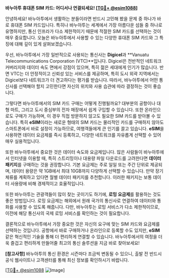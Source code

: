 **바누아투 휴대폰 SIM 카드: 어디서나 연결되세요! [[TG💪+ @esim1088](https://t.me/s/esim1088)]**

안녕하세요! 바누아투에서 생활하는 분들이라면 반드시 고민해 봤을 문제 중 하나가 바로 휴대폰 SIM 카드입니다. 특히나 바누아투는 세계에서 가장 아름다운 섬들 중 하나로 유명하지만, 통신 인프라가 다소 제한적이기 때문에 적절한 SIM 카드를 선택하는 것이 매우 중요합니다. 오늘은 바누아투에서 사용할 수 있는 다양한 휴대폰 SIM 카드와 그 특징에 대해 깊이 있게 살펴보겠습니다.

우선, 바누아투에서 가장 일반적으로 사용되는 통신사는 **Digicel**과 **Vanuatu Telecommunications Corporation (VTC)**입니다. Digicel은 전반적인 네트워크 커버리지와 데이터 속도 면에서 강점이 있으며, 특히 젊은 세대에게 인기가 많습니다. 반면 VTC는 더 안정적이고 신뢰성 있는 서비스를 제공하며, 특히 도시 외곽 지역에서는 Digicel보다 네트워크가 더 견고하다는 평가를 받습니다. 따라서, 바누아투에서 어떤 통신사를 선택해야 할지 고민한다면 자신의 위치와 사용 습관에 따라 결정하는 것이 좋습니다.

그렇다면 바누아투에서의 SIM 카드 구매는 어떻게 진행될까요? 대부분의 공항이나 대형 마트, 그리고 도시 중심부의 전자 매장에서 쉽게 구입할 수 있습니다. 또한 온라인으로도 구매가 가능하며, 이 경우 직접 방문하지 않고도 필요한 SIM 카드를 받아볼 수 있습니다. 특히 **eSIM**이라는 새로운 형태의 SIM 카드는 물리적인 카드를 구매하지 않아도 스마트폰에서 바로 설정이 가능하므로, 여행객들에게 큰 인기를 끌고 있습니다. **eSIM**을 사용하면 데이터 요금제를 즉시 등록하고, 다양한 네트워크를 자유롭게 선택할 수 있어 매우 실용적입니다.

또한 바누아투에서 중요한 것은 데이터 속도와 요금제입니다. 많은 사람들이 바누아투에서 인터넷을 이용할 때, 특히 스트리밍이나 대용량 파일 다운로드를 고려한다면 **데이터 패키지**를 구매하는 것을 권장합니다. 기본 요금제는 주로 일일 또는 주간 단위로 제공되며, 데이터 용량은 약 1GB에서 최대 10GB까지 다양하게 선택할 수 있습니다. 만약 장기 체류를 계획하고 있다면 월별 데이터 패키지를 추천합니다. 이러한 패키지는 보통 데이터 사용량에 비해 경제적이고 효율적입니다.

또한 바누아투는 관광객들이 많이 찾는 곳이기도 하기에, **로밍 요금제**를 활용하는 것도 좋은 방법입니다. 로밍 요금제는 해외에서 원래 국가의 통신사로 연결하여 데이터와 통화를 사용할 수 있도록 해줍니다. 다만, 바누아투는 로밍 서비스가 다소 제한적이므로, 이전에 해당 통신사의 국제 로밍 서비스를 확인하는 것이 필요합니다.

결론적으로 바누아투에서 가장 중요한 것은 자신의 요구에 맞는 SIM 카드와 요금제를 선택하는 것입니다. 공항에서 바로 구매하거나 온라인으로 등록할 수도 있지만, **eSIM** 같은 혁신적인 기술을 통해 더 편리하게 연결할 수 있습니다. 바누아투에서의 여정을 더욱 즐겁고 편리하게 만들어줄 최고의 통신 솔루션을 지금 바로 찾아보세요!

**[참고사항]** 바누아투의 통신 환경은 시즌마다 조금씩 변동될 수 있으니, 출발 전 반드시 공식 웹사이트나 고객센터를 통해 최신 정보를 확인하시기 바랍니다. 

[[TG💪+ @esim1088](https://t.me/s/esim1088) ![Image](https://i.postimg.cc/Y0z9fWf4/image.png)]